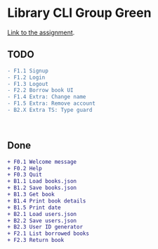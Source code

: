 # Library CLI Group Green

[Link to the assignment](https://gitlab.com/buutcampsprint/typescript2020/exercises-and-examples/-/blob/master/week-2-ts-strings-arrays-objects/exercises/Group%20Assignments%202%20Library%20CLI.md).

## TODO
```diff
- F1.1 Signup
- F1.2 Login
- F1.3 Logout
- F2.2 Borrow book UI
- F1.4 Extra: Change name
- F1.5 Extra: Remove account
- B2.X Extra TS: Type guard
```

<br>

## Done
```diff
+ F0.1 Welcome message
+ F0.2 Help
+ F0.3 Quit
+ B1.1 Load books.json
+ B1.2 Save books.json
+ B1.3 Get book
+ B1.4 Print book details
+ B1.5 Print date
+ B2.1 Load users.json
+ B2.2 Save users.json
+ B2.3 User ID generator
+ F2.1 List borrowed books
+ F2.3 Return book
```

